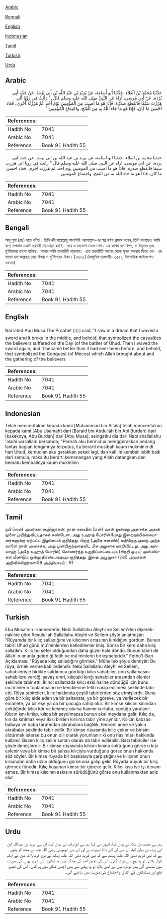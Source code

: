 [Arabic](#arabic)

[Bengali](#bengali)

[English](#english)

[Indonesian](#indonesian)

[Tamil](#tamil)

[Turkish](#turkish)

[Urdu](#urdu)

## Arabic


<div dir="rtl" lang="ar" style={{fontSize:'larger',backgroundColor:'#f8f9fa',padding:20}}>
حَدَّثَنَا مُحَمَّدُ بْنُ الْعَلاَءِ، حَدَّثَنَا أَبُو أُسَامَةَ، عَنْ بُرَيْدِ بْنِ عَبْدِ اللَّهِ بْنِ أَبِي بُرْدَةَ، عَنْ جَدِّهِ أَبِي بُرْدَةَ، عَنْ أَبِي مُوسَى، أُرَاهُ عَنِ النَّبِيِّ صلى الله عليه وسلم قَالَ ‏ "‏ رَأَيْتُ فِي رُؤْيَا أَنِّي هَزَزْتُ سَيْفًا فَانْقَطَعَ صَدْرُهُ، فَإِذَا هُوَ مَا أُصِيبَ مِنَ الْمُؤْمِنِينَ يَوْمَ أُحُدٍ، ثُمَّ هَزَزْتُهُ أُخْرَى، فَعَادَ أَحْسَنَ مَا كَانَ، فَإِذَا هُوَ مَا جَاءَ اللَّهُ بِهِ مِنَ الْفَتْحِ، وَاجْتِمَاعِ الْمُؤْمِنِينَ ‏"‏‏.‏
</div>
<div style={{backgroundColor:'#f8f9fa',padding:20, marginBottom: 10}}><table> <thead> <tr> <th>References:</th> <th></th> </tr> </thead> <tbody><tr><td>Hadith No</td><td>7041</td></tr><tr><td>Arabic No</td><td>7041</td></tr><tr><td>Reference</td><td>Book 91 Hadith 55</td></tr></tbody></table></div>


<div dir="rtl" lang="ar" style={{fontSize:'larger',backgroundColor:'#f8f9fa',padding:20}}>
حدثنا محمد بن العلاء، حدثنا ابو اسامة، عن بريد بن عبد الله بن ابي بردة، عن جده ابي بردة، عن ابي موسى، اراه عن النبي صلى الله عليه وسلم قال " رايت في رويا اني هززت سيفا فانقطع صدره، فاذا هو ما اصيب من المومنين يوم احد، ثم هززته اخرى، فعاد احسن ما كان، فاذا هو ما جاء الله به من الفتح، واجتماع المومنين
</div>
<div style={{backgroundColor:'#f8f9fa',padding:20, marginBottom: 10}}><table> <thead> <tr> <th>References:</th> <th></th> </tr> </thead> <tbody><tr><td>Hadith No</td><td>7041</td></tr><tr><td>Arabic No</td><td>7041</td></tr><tr><td>Reference</td><td>Book 91 Hadith 55</td></tr></tbody></table></div>

## Bengali


<div dir="ltr" lang="bn" style={{fontSize:'larger',backgroundColor:'#f8f9fa',padding:20}}>
আবূ মূসা (রাঃ) হতে বর্ণিত। তিনি নবী সাল্লাল্লাহু আলাইহি ওয়াসাল্লাম-এর স্বপ্ন বর্ণনা প্রসঙ্গে বলেন, তিনি বলেছেনঃ আমি স্বপ্নে দেখলাম একটা তরবারী নাড়াচাড়া করছি। আর এ মধ্যভাগ ভেঙ্গে গেল। এর ব্যাখ্যা হল বিপদ, যা উহুদের যুদ্ধে মু’মিনদের ভাগ্যে ঘটেছে। আবার আমি তরবারিটি নাড়লাম। এতে তরবারীটি আগের থেকে সুন্দর অবস্থায় ফিরে এল। এর ব্যাখ্যা হল আল্লাহর দেয়া বিজয় ও মু’মিনদের ঐক্য। [৩৬২২] (আধুনিক প্রকাশনী- ৬৫৫১, ইসলামিক ফাউন্ডেশন- ৬৫৬৪)
</div>
<div style={{backgroundColor:'#f8f9fa',padding:20, marginBottom: 10}}><table> <thead> <tr> <th>References:</th> <th></th> </tr> </thead> <tbody><tr><td>Hadith No</td><td>7041</td></tr><tr><td>Arabic No</td><td>7041</td></tr><tr><td>Reference</td><td>Book 91 Hadith 55</td></tr></tbody></table></div>

## English


<div dir="ltr" lang="en" style={{fontSize:'larger',backgroundColor:'#f8f9fa',padding:20}}>
Narrated Abu Musa:The Prophet (ﷺ) said, "I saw in a dream that I waved a sword and it broke in the middle, and behold, that symbolized the casualties the believers suffered on the Day (of the battle) of Uhud. Then I waved the sword again, and it became better than it had ever been before, and behold, that symbolized the Conquest (of Mecca) which Allah brought about and the gathering of the believers
</div>
<div style={{backgroundColor:'#f8f9fa',padding:20, marginBottom: 10}}><table> <thead> <tr> <th>References:</th> <th></th> </tr> </thead> <tbody><tr><td>Hadith No</td><td>7041</td></tr><tr><td>Arabic No</td><td>7041</td></tr><tr><td>Reference</td><td>Book 91 Hadith 55</td></tr></tbody></table></div>

## Indonesian


<div dir="ltr" lang="id" style={{fontSize:'larger',backgroundColor:'#f8f9fa',padding:20}}>
Telah menceritakan kepada kami [Muhammad bin Al'ala] telah menceritakan kepada kami [Abu Usamah] dari [Buraid bin Abdullah bin Abi Burdah] dari [kakeknya, Abu Burdah] dari [Abu Musa], seingatku dia dari Nabi shallallahu 'alaihi wasallam bersabda; "Pernah aku bermimpi menggerakkan pedang lantas bagian tengahnya terputus, itu berarti musibah kaum mukminin di hari Uhud, kemudian aku gerakkan sekali lagi, dan kali ini kembali lebih baik dari semula, maka itu berarti kemenangan yang Allah datangkan dan bersatu kembalinya kaum mukminin
</div>
<div style={{backgroundColor:'#f8f9fa',padding:20, marginBottom: 10}}><table> <thead> <tr> <th>References:</th> <th></th> </tr> </thead> <tbody><tr><td>Hadith No</td><td>7041</td></tr><tr><td>Arabic No</td><td>7041</td></tr><tr><td>Reference</td><td>Book 91 Hadith 55</td></tr></tbody></table></div>

## Tamil


<div dir="ltr" lang="ta" style={{fontSize:'larger',backgroundColor:'#f8f9fa',padding:20}}>
நபி (ஸல்) அவர்கள் கூறினார்கள்: நான் கனவில் (என்) வாள் ஒன்றை அசைக்க அதன் முனை முறிந்துவிட்டதாகக் கண்டேன். அது உஹுத் போரின்போது இறைநம்பிக்கையாளர்களுக்கு ஏற்பட்ட இழப்பைக் குறித்தது. பிறகு (அதே கனவில்) மற்றொரு முறை அந்த வாளை நான் அசைக்க, அது முன்பிருந்ததைவிட மிக அழகாக மாறிவிட்டது. அது அல்லாஹ் (அதே உஹுத் போரில்) கொணர்ந்த உறுதிப்பாட்டையும் (சிதறி ஓடிய) முஸ்லிம்கள் மீண்டும் ஒன்று திரண்டதையும் குறித்தது. இதை அபூமூசா (ரலி) அவர்கள் அறிவிக்கிறார்கள்.59 அத்தியாயம் : 91
</div>
<div style={{backgroundColor:'#f8f9fa',padding:20, marginBottom: 10}}><table> <thead> <tr> <th>References:</th> <th></th> </tr> </thead> <tbody><tr><td>Hadith No</td><td>7041</td></tr><tr><td>Arabic No</td><td>7041</td></tr><tr><td>Reference</td><td>Book 91 Hadith 55</td></tr></tbody></table></div>

## Turkish


<div dir="ltr" lang="tr" style={{fontSize:'larger',backgroundColor:'#f8f9fa',padding:20}}>
Ebu Musa'nın -zannederim Nebi Sallallahu Aleyhi ve Sellem'den diyerek- nakline göre Resulullah Sallallahu Aleyhi ve Sellem şöyle anlatmıştır: "Rüyamda bir kılıç salladığımı ve kılıcımın ortasının kırıldığını gördüm. Bunun tabiri Uhud günü mü'minlerden katledilenler imiş. Sonra bir kere daha kılıç salladım. Kılıç bu sefer olduğundan daha güzel hale döndü. Bunun tabiri de Allah'ın onunla getirdiği fetih ve mü'minlerin birleşmeleridir." Fethu'l-Bari Açıklaması: "Rüyada kılıç salladığını görmek." Mühelleb şöyle demiştir: Bu rüya, örnek verme kabilindendir. Nebi Sallallahu Aleyhi ve Sellem, sahabileriyle birlikte saldırınca gördüğü kılıcı sahabiler, onu sallamasını sahabilere verdiği savaş emri, kılıçtaki kırığı sahabiler arasından ölenler şeklinde tabir etti. İkinci sallamada kılıcı eski haline döndüğü için bunu mu'minlerin toplanmaları ve kendilerine fetih nasip edilmesi şeklinde tabir etti. Rüya tabircileri, kılıç hakkında çeşitli tabirIerden söz etmişlerdir. Buna göre bir kılıç elde eden ya bir saltanata, ya bir göreve, ya verilecek bir emanete, ya bir eşe ya da bir çocuğa sahip olur. Bir kimse kılıcını kınından çektiğinde kılıcı kör ve kesmez olursa hanımı kurtulur, çocuğu yaralanır. Kılıcın kını kırılıp, kılıca bir şeyolmazsa bunun aksi meydana gelir. Kılıç da, kın da kırılmaz veya ikisi birden kırılırsa tabir yine aynıdır. Kılıcın kabzası babaya ve baba tarafından akrabalara bağlılık, temreni anne ve yakın akrabalar şeklinde tabir edilir. Bir kimse rüyasında kılıç çeker ve birisini öldürmek isterse bu onun dili olarak yorumlanır ki onu hasımları hakkında kullanır. Bazen kılıç zalim sultan olarak da tabir edilebilir. Bazı tabirciler ise şöyle demişlerdir: Bir kimse rüyasında kılıcını kınına soktuğunu görse o kişi evlenir veya bir kimse bir şahsa kılıcıyla vurduğunu görse onun hakkında söz söyler. Bir kimse rüyada bir başkasıyla çarpıştığını ve kılıcının onun kılıcından daha uzun olduğunu görse ona galip gelir. Rüyada büyük bir kılıç görmek fitnedir. Kılıç kuşanan kimse bir göreve gelir. Kılıcı kısa ise işi devam etmez. Bir kimse kılıcının askısını sürüdüğünü görse onu kullanmaktan aciz olur
</div>
<div style={{backgroundColor:'#f8f9fa',padding:20, marginBottom: 10}}><table> <thead> <tr> <th>References:</th> <th></th> </tr> </thead> <tbody><tr><td>Hadith No</td><td>7041</td></tr><tr><td>Arabic No</td><td>7041</td></tr><tr><td>Reference</td><td>Book 91 Hadith 55</td></tr></tbody></table></div>

## Urdu


<div dir="rtl" lang="ur" style={{fontSize:'larger',backgroundColor:'#f8f9fa',padding:20}}>
ہم سے محمد بن علاء نے بیان کیا، انہوں نے کہا ہم سے ابواسامہ نے بیان کیا، ان سے برید بن عبداللہ ابن ابی بردہ نے بیان کیا، ان سے ان کے دادا ابوبردہ نے اور ان سے ابوموسیٰ رضی اللہ عنہ نے مجھ کو یقین ہے کہ نبی کریم صلی اللہ علیہ وسلم سے کہ نبی کریم صلی اللہ علیہ وسلم نے یوں فرمایا کہ میں نے ایک تلوار ہلائی تو وہ بیچ سے ٹوٹ گئی۔ اس کی تعبیر احد کی جنگ میں مسلمانوں کے شہید ہونے کی صورت میں سامنے آئی پھر دوبارہ میں نے اسے ہلایا تو وہ پہلے سے بھی اچھی شکل میں ہو گئی۔ اس کی تعبیر فتح اور مسلمانوں کے اتفاق و اجتماع کی صورت میں سامنے آئی۔
</div>
<div style={{backgroundColor:'#f8f9fa',padding:20, marginBottom: 10}}><table> <thead> <tr> <th>References:</th> <th></th> </tr> </thead> <tbody><tr><td>Hadith No</td><td>7041</td></tr><tr><td>Arabic No</td><td>7041</td></tr><tr><td>Reference</td><td>Book 91 Hadith 55</td></tr></tbody></table></div>